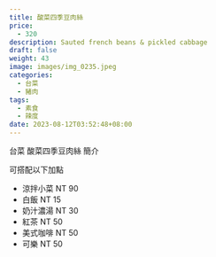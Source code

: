 ```yaml
---
title: 酸菜四季豆肉絲
price:
  - 320
description: Sauted french beans & pickled cabbage
draft: false
weight: 43
image: images/img_0235.jpeg
categories:
  - 台菜
  - 豬肉
tags:
  - 素食
  - 辣度
date: 2023-08-12T03:52:48+08:00
---
```


台菜 酸菜四季豆肉絲 簡介

可搭配以下加點

- 涼拌小菜  NT 90
- 白飯 NT 15
- 奶汁濃湯 NT 30
- 紅茶  NT 50
- 美式咖啡 NT 50
- 可樂 NT 50
